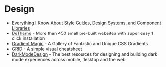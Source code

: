 # Design
* [Everything I Know About Style Guides, Design Systems, and Component Libraries](https://leerob.io/blog/style-guides-component-libraries-design-systems/)
* [BeTheme](https://themes.muffingroup.com/be/splash) - More than 450 small pre-built websites with super easy 1 click installation
* [Gradient Magic](https://www.gradientmagic.com/) - A Gallery of Fantastic and Unique CSS Gradients
* [GRID](http://grid.malven.co/) - A simple visual cheatsheet
* [DarkModeDesign](https://darkmodedesign.xyz/) - The best resources for designing and building dark mode experiences across mobile, desktop and the web
